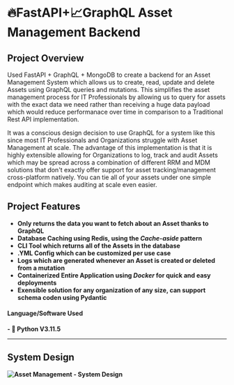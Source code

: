 # 🔥FastAPI+📈GraphQL Asset Management Backend

<h2>Project Overview</h2>
<p>Used FastAPI + GraphQL + MongoDB to create a backend for an Asset Management System which allows us to create, read, update and delete Assets using GraphQL queries and mutations. This simplifies the asset management process for IT Professionals by allowing us to query for assets with the exact data we need rather than receiving a huge data payload which would reduce performanace over time in comparison to a Traditional Rest API implementation.</p>

<p>It was a conscious design decision to use GraphQL for a system like this since most IT Professionals and Organizations struggle with Asset Management at scale. The advantage of this implementation is that it is highly extensible allowing for Organizations to log, track and audit Assets which may be spread across a combination of different RRM and MDM solutions that don't exactly offer support for asset tracking/management cross-platform natively. You can tie all of your assets under one simple endpoint which makes auditing at scale even easier.</p>

<h2>Project Features</h2>

- <strong>Only returns the data you want to fetch about an Asset thanks to GraphQL</strong>
- <strong>Database Caching using Redis, using the <i>Cache-aside</i> pattern</strong>
- <strong>CLI Tool which returns all of the Assets in the database</strong>
- <strong>.YML Config which can be customized per use case</strong>
- <strong>Logs which are generated whenever an Asset is created or deleted from a mutation</strong>
- <strong>Containerized Entire Application using <i>Docker</i> for quick and easy deployments<strong>
- <strong>Exensible solution for any organization of any size, can support schema coden using Pydantic</strong>

<h4>Language/Software Used</h4>
- 🐍 Python V3.11.5

___
<h2>System Design</h2>

![Asset Management - System Design](https://github.com/AntonioTanco/FastAPI-GraphQL-Asset-Management/assets/43735570/11ac9794-b394-42c8-bb8a-9da8acc91b2b)
